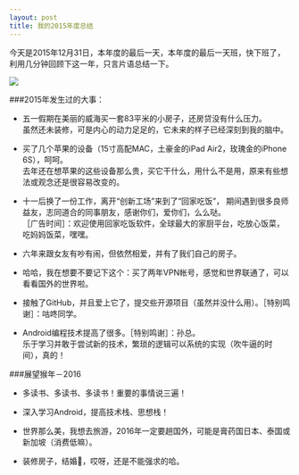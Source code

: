 ```yaml
---
layout: post
title: 我的2015年度总结
---
```


今天是2015年12月31日，本年度的最后一天，本年度的最后一天班，快下班了，利用几分钟回顾下这一年，只言片语总结一下。

![](/img/2015_summary.png)

###2015年发生过的大事：

* 五一假期在美丽的威海买一套83平米的小房子，还房贷没有什么压力。<br/>
虽然还未装修，可是内心的动力足足的，它未来的样子已经深刻到我的脑中。

* 买了几个苹果的设备（15寸高配MAC，土豪金的iPad Air2，玫瑰金的iPhone 6S），呵呵。<br/>
去年还在想苹果的这些设备那么贵，买它干什么，用什么不是用，原来有些想法或观念还是很容易改变的。

* 十一后换了一份工作，离开“创新工场”来到了“回家吃饭”，
期间遇到很多良师益友，志同道合的同事朋友，感谢你们，爱你们，么么哒。<br/>
［广告时间］：欢迎使用回家吃饭软件，全球最大的家厨平台，吃放心饭菜，吃妈妈饭菜，嘿嘿。

* 六年来跟女友有吵有闹，但依然相爱，并有了我们自己的房子。

* 哈哈，我在想要不要记下这个：买了两年VPN帐号，感觉和世界联通了，可以看看国外的世界啦。

* 接触了GitHub，并且爱上它了，提交些开源项目（虽然并没什么用）。［特别鸣谢］：咕咚同学。

* Android编程技术提高了很多。［特别鸣谢］：孙总。<br/>
乐于学习并敢于尝试新的技术，繁琐的逻辑可以系统的实现（吹牛逼的时间），真的！


###展望猴年－2016

* 多读书、多读书、多读书！重要的事情说三遍！

* 深入学习Android，提高技术栈、思想栈！

* 世界那么美，我想去旅游，2016年一定要趟国外，可能是膏药国日本、泰国或新加坡（消费低嘛）。

* 装修房子，结婚🎎，哎呀，还是不能强求的哈。


